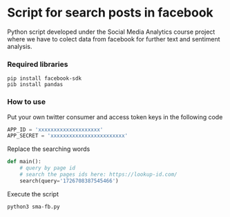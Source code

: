# Script for search posts in facebook

Python script developed under the Social Media Analytics course project where we have to colect data from facebook for further text and sentiment analysis.

### Required libraries

```shell
pip install facebook-sdk
pib install pandas 
```

### How to use

Put your own twitter consumer and access token keys in the following code
```python
APP_ID = 'xxxxxxxxxxxxxxxxxxxx'
APP_SECRET = 'xxxxxxxxxxxxxxxxxxxxxxxx'
```
Replace the searching words
```python
def main():
    # query by page id
    # search the pages ids here: https://lookup-id.com/
    search(query='1726708387545466')
```
Execute the script

```bash
python3 sma-fb.py
```